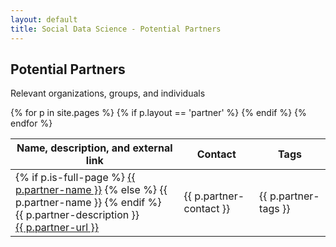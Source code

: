 ```yaml
---
layout: default
title: Social Data Science - Potential Partners
---
```

Potential Partners
------------------

<p class="lead">Relevant organizations, groups, and individuals</p>

<table id="partner-table" class="table table-bordered">
  <thead>
    <th>Name, description, and external link</th>
    <th>Contact</th>
    <th>Tags</th>
  </thead>
  {% for p in site.pages %}
    {% if p.layout == 'partner' %}
      <tr>
        <td class="partner-name">
          {% if p.is-full-page %}
            <a class="partner-name" href="{{ p.url }}">{{ p.partner-name }}</a>
          {% else %}
            <span class="partner-name">{{ p.partner-name }}</span>
          {% endif %}
          <br />
          {{ p.partner-description }}<br />
          <a href="{{ p.partner-url }}">{{ p.partner-url }}</a>
        </td>
        <td class="partner-contact">{{ p.partner-contact }}</td>
        <td class="partner-tags">{{ p.partner-tags }}</td>
      </tr>
    {% endif %}
  {% endfor %}
</table>


<script src="/assets/dynatable/jquery.dynatable.js"></script>
<script>
$('#partner-table').dynatable({
    inputs: {
      paginationClass: 'pagination',
      paginationActiveClass: 'active',
      paginationDisabledClass: 'disabled'
    },
    features: {
      paginate: false
    }
});
</script>
